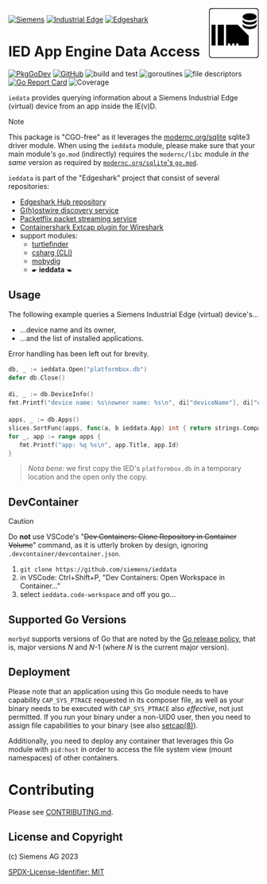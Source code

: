 <img align="right" width="100" height="100" src="images/ieddata-icon-150x150.png" style="padding: 0 0 1ex 0.8em">

[![Siemens](https://img.shields.io/badge/github-siemens-009999?logo=github)](https://github.com/siemens)
[![Industrial Edge](https://img.shields.io/badge/github-industrial%20edge-e39537?logo=github)](https://github.com/industrial-edge)
[![Edgeshark](https://img.shields.io/badge/github-Edgeshark-003751?logo=github)](https://github.com/siemens/edgeshark)

# IED App Engine Data Access

[![PkgGoDev](https://pkg.go.dev/badge/github.com/siemens/ieddata)](https://pkg.go.dev/github.com/siemens/ieddata)
[![GitHub](https://img.shields.io/github/license/siemens/ieddata)](https://img.shields.io/github/license/siemens/ieddata)
![build and test](https://github.com/siemens/ieddata//actions/workflows/buildandtest.yaml/badge.svg?branch=main)
![goroutines](https://img.shields.io/badge/go%20routines-not%20leaking-success)
![file descriptors](https://img.shields.io/badge/file%20descriptors-not%20leaking-success)
[![Go Report Card](https://goreportcard.com/badge/github.com/siemens/ieddata)](https://goreportcard.com/report/github.com/siemens/ieddata)
![Coverage](https://img.shields.io/badge/Coverage-88.2%25-brightgreen)

`iedata` provides querying information about a Siemens Industrial Edge (virtual)
device from an app inside the IE(v)D.

> [!NOTE]
> 
> This package is "CGO-free" as it leverages the
> [modernc.org/sqlite](https://pkg.go.dev/modernc.org/sqlite) sqlite3 driver
> module. When using the `ieddata` module, please make sure that your main
> module's `go.mod` (indirectly) requires the `modernc/libc` module _in the
> same_ version as required by [`modernc.org/sqlite`'s
> `go.mod`](https://gitlab.com/cznic/sqlite/-/blob/v1.38.0/go.mod).

`ieddata` is part of the "Edgeshark" project that consist of several
repositories:
- [Edgeshark Hub repository](https://github.com/siemens/edgeshark)
- [G(h)ostwire discovery service](https://github.com/siemens/ghostwire)
- [Packetflix packet streaming service](https://github.com/siemens/packetflix)
- [Containershark Extcap plugin for
  Wireshark](https://github.com/siemens/cshargextcap)
- support modules:
  - [turtlefinder](https://github.com/siemens/turtlefinder)
  - [csharg (CLI)](https://github.com/siemens/csharg)
  - [mobydig](https://github.com/siemens/mobydig)
  - 🖝 **ieddata** 🖜

## Usage

The following example queries a Siemens Industrial Edge (virtual) device's...
- ...device name and its owner,
- ...and the list of installed applications.

Error handling has been left out for brevity.

```go
db, _ := ieddata.Open("platformbox.db")
defer db.Close()

di, _ := db.DeviceInfo()
fmt.Printf("device name: %s\nowner name: %s\n", di["deviceName"], di["ownerName"])

apps, _ := db.Apps()
slices.SortFunc(apps, func(a, b ieddata.App) int { return strings.Compare(a.Title, b.Title) })
for _, app := range apps {
   fmt.Printf("app: %q %s\n", app.Title, app.Id)
}
```

> _Nota bene:_ we first copy the IED's `platformbox.db` in a temporary location
> and the open only the copy.

## DevContainer

> [!CAUTION]
>
> Do **not** use VSCode's "~~Dev Containers: Clone Repository in Container
> Volume~~" command, as it is utterly broken by design, ignoring
> `.devcontainer/devcontainer.json`.

1. `git clone https://github.com/siemens/ieddata`
2. in VSCode: Ctrl+Shift+P, "Dev Containers: Open Workspace in Container..."
3. select `ieddata.code-workspace` and off you go...

## Supported Go Versions

`morbyd` supports versions of Go that are noted by the [Go release
policy](https://golang.org/doc/devel/release.html#policy), that is, major
versions _N_ and _N_-1 (where _N_ is the current major version).

## Deployment

Please note that an application using this Go module needs to have capability
`CAP_SYS_PTRACE` requested in its composer file, as well as your binary needs to
be executed with `CAP_SYS_PTRACE` also _effective_, not just permitted. If you
run your binary under a non-UID0 user, then you need to assign file capabilities
to your binary (see also
[setcap(8)](https://man7.org/linux/man-pages/man8/setcap.8.html)).

Additionally, you need to deploy any container that leverages this Go module
with `pid:host` in order to access the file system view (mount namespaces) of
other containers.

# Contributing

Please see [CONTRIBUTING.md](CONTRIBUTING.md).

## License and Copyright

(c) Siemens AG 2023

[SPDX-License-Identifier: MIT](LICENSE)
